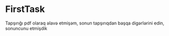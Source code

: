 # FirstTask
Tapşırığı pdf olaraq əlavə etmişəm, sonun tapşırıqdan başqa digərlərini edin, sonuncunu etmişdik
